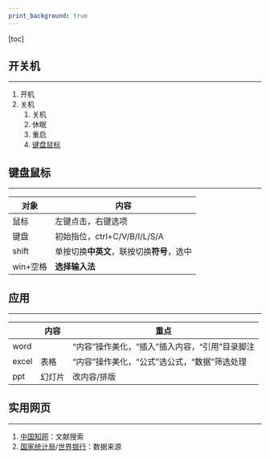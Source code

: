 ```yaml
---
print_background: true
---
```


[toc]


## 开关机
---
1. 开机
2. 关机
   1. 关机
   2. 休眠
   3. 重启
   4. [键盘鼠标](#基本语法)

## 键盘鼠标
---
对象|内容
--|--
鼠标|左键点击，右键选项
键盘|初始指位，ctrl+C/V/B/I/L/S/A
shift|单按切换**中英文**，联按切换**符号**，选中
win+空格|**选择输入法**

## 应用
---
| |内容|重点|
|---|---|---|
|word||“内容”操作美化，“插入”插入内容，“引用”目录脚注|
|excel|表格|“内容”操作美化，“公式”选公式，“数据”筛选处理|
|ppt|幻灯片|改内容/排版|

## 实用网页
---
1. [中国知网](https://www.cnki.net/)：文献搜索
2. [国家统计局](https://data.stats.gov.cn/)/[世界银行](https://data.worldbank.org.cn/)：数据来源